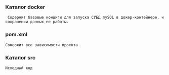 ### Каталог docker
     Содержит базовые конфиги для запуска СУБД mySQL в докер-контейнере, и сохранении данных ее работы.

### pom.xml
    Сожеожит все зависимости проекта

### Каталог src
    Исходный код